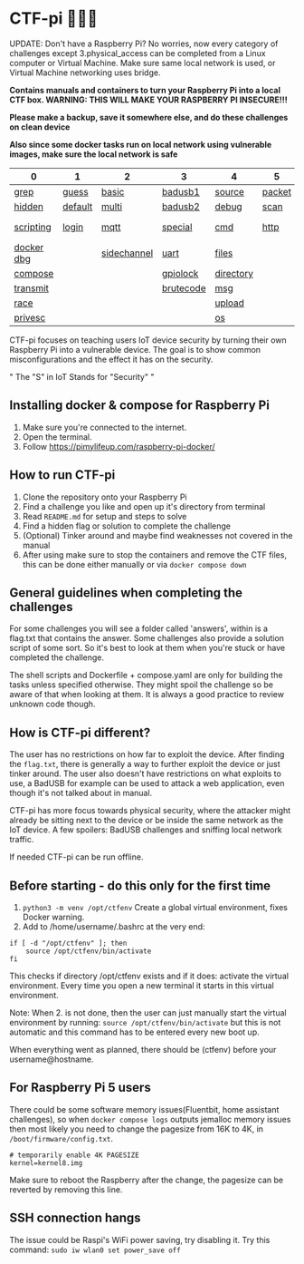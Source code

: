 # CTF-pi 🥪🏴‍☠️

UPDATE: Don't have a Raspberry Pi? No worries, now every category of challenges except 3.physical_access can be completed from a Linux computer or Virtual Machine. Make sure same local network is used, or Virtual Machine networking uses bridge.

**Contains manuals and containers to turn your Raspberry Pi into a local CTF box. WARNING: THIS WILL MAKE YOUR RASPBERRY PI INSECURE!!!**

**Please make a backup, save it somewhere else, and do these challenges on clean device**

**Also since some docker tasks run on local network using vulnerable images, make sure the local network is safe**

| 0                                                                                          | 1                                                                                           | 2                                                                                                  | 3                                                                                              | 4                                                                                                  | 5                                                                                            | 6                                                                                                | 7                                                                                       |
|--------------------------------------------------------------------------------------------|---------------------------------------------------------------------------------------------|----------------------------------------------------------------------------------------------------|------------------------------------------------------------------------------------------------|----------------------------------------------------------------------------------------------------|----------------------------------------------------------------------------------------------|--------------------------------------------------------------------------------------------------|-----------------------------------------------------------------------------------------|
| [grep](https://github.com/kennolot/CTF-pi/tree/main/0.learn_linux/ctfpi0_0_grep)           | [guess](https://github.com/kennolot/CTF-pi/tree/main/1.weak_credentials/ctfpi1_0_guess)     | [basic](https://github.com/kennolot/CTF-pi/tree/main/2.weak_encryption/ctfpi2_0_basic)             | [badusb1](https://github.com/kennolot/CTF-pi/tree/main/3.physical_access/ctfpi3_0_badusb1)     | [source](https://github.com/kennolot/CTF-pi/tree/main/4.vulnerable_web_apps/ctfpi4_0_source)       | [packet](https://github.com/kennolot/CTF-pi/tree/main/5.networking_problems/ctfpi5_0_packet) | [grafana1](https://github.com/kennolot/CTF-pi/tree/main/6.outdated_software/ctfpi6_0_grafana1)   | [HA](https://github.com/kennolot/CTF-pi/tree/main/7.insecure_api/ctfpi7_0_HA)           |
| [hidden](https://github.com/kennolot/CTF-pi/tree/main/0.learn_linux/ctfpi0_1_hidden)       | [default](https://github.com/kennolot/CTF-pi/tree/main/1.weak_credentials/ctfpi1_1_default) | [multi](https://github.com/kennolot/CTF-pi/tree/main/2.weak_encryption/ctfpi2_1_multi)             | [badusb2](https://github.com/kennolot/CTF-pi/tree/main/3.physical_access/ctfpi3_1_badusb2)     | [debug](https://github.com/kennolot/CTF-pi/tree/main/4.vulnerable_web_apps/ctfpi4_1_debug)         | [scan](https://github.com/kennolot/CTF-pi/tree/main/5.networking_problems/ctfpi5_1_scan)     | [grafana2](https://github.com/kennolot/CTF-pi/tree/main/6.outdated_software/ctfpi6_1_grafana2)   | [rest](https://github.com/kennolot/CTF-pi/tree/main/7.insecure_api/ctfpi7_1_rest)       |
| [scripting](https://github.com/kennolot/CTF-pi/tree/main/0.learn_linux/ctfpi0_2_scripting) | [login](https://github.com/kennolot/CTF-pi/tree/main/1.weak_credentials/ctfpi1_2_login)     | [mqtt](https://github.com/kennolot/CTF-pi/tree/main/2.weak_encryption/ctfpi2_2_mqtt)               | [special](https://github.com/kennolot/CTF-pi/tree/main/3.physical_access/ctfpi3_2_special)     | [cmd](https://github.com/kennolot/CTF-pi/tree/main/4.vulnerable_web_apps/ctfpi4_2_cmd)             | [http](https://github.com/kennolot/CTF-pi/tree/main/5.networking_problems/ctfpi5_2_http)     | [fluentbit](https://github.com/kennolot/CTF-pi/tree/main/6.outdated_software/ctfpi6_2_fluentbit) | [shop-extra](https://github.com/kennolot/CTF-pi/tree/main/7.insecure_api/ctfpi7_2_shop) |
| [docker dbg](https://github.com/kennolot/CTF-pi/tree/main/0.learn_linux/ctfpi0_3_dckrdbg)  |                                                                                             | [sidechannel](https://github.com/kennolot/CTF-pi/tree/main/2.weak_encryption/ctfpi2_3_sidechannel) | [uart](https://github.com/kennolot/CTF-pi/tree/main/3.physical_access/ctfpi3_3_uart)           | [files](https://github.com/kennolot/CTF-pi/tree/main/4.vulnerable_web_apps/ctfpi4_3_files)         |                                                                                              |                                                                                                  |                                                                                         |
| [compose](https://github.com/kennolot/CTF-pi/tree/main/0.learn_linux/ctfpi0_4_compose)     |                                                                                             |                                                                                                    | [gpiolock](https://github.com/kennolot/CTF-pi/tree/main/3.physical_access/ctfpi3_4_gpiolock)   | [directory](https://github.com/kennolot/CTF-pi/tree/main/4.vulnerable_web_apps/ctfpi4_4_directory) |                                                                                              |                                                                                                  |                                                                                         |
| [transmit](https://github.com/kennolot/CTF-pi/tree/main/0.learn_linux/ctfpi0_5_transmit)   |                                                                                             |                                                                                                    | [brutecode](https://github.com/kennolot/CTF-pi/tree/main/3.physical_access/ctfpi3_5_brutecode) | [msg](https://github.com/kennolot/CTF-pi/tree/main/4.vulnerable_web_apps/ctfpi4_5_msg)             |                                                                                              |                                                                                                  |                                                                                         |
| [race](https://github.com/kennolot/CTF-pi/tree/main/0.learn_linux/ctfpi0_6_race)           |                                                                                             |                                                                                                    |                                                                                                | [upload](https://github.com/kennolot/CTF-pi/tree/main/4.vulnerable_web_apps/ctfpi4_6_upload)       |                                                                                              |                                                                                                  |                                                                                         |
| [privesc](https://github.com/kennolot/CTF-pi/tree/main/0.learn_linux/ctfpi0_7_privesc)     |                                                                                             |                                                                                                    |                                                                                                | [os](https://github.com/kennolot/CTF-pi/tree/main/4.vulnerable_web_apps/ctfpi4_7_os)               |                                                                                              |                                                                                                  |                                                                                         |

CTF-pi focuses on teaching users IoT device security by turning their own Raspberry Pi into a vulnerable device.
The goal is to show common misconfigurations and the effect it has on the security.

" The "S" in IoT Stands for "Security" "

## Installing docker & compose for Raspberry Pi

1. Make sure you're connected to the internet.
2. Open the terminal.
3. Follow https://pimylifeup.com/raspberry-pi-docker/

## How to run CTF-pi

1. Clone the repository onto your Raspberry Pi
2. Find a challenge you like and open up it's directory from terminal
3. Read `README.md` for setup and steps to solve
4. Find a hidden flag or solution to complete the challenge
5. (Optional) Tinker around and maybe find weaknesses not covered in the manual
6. After using make sure to stop the containers and remove the CTF files, this can be done either manually or via `docker compose down`

## General guidelines when completing the challenges

For some challenges you will see a folder called 'answers', within is a flag.txt that contains the answer. Some challenges also provide a solution script of some sort. So it's best to look at them when you're stuck or have completed the challenge.

The shell scripts and Dockerfile + compose.yaml are only for building the tasks unless specified otherwise. They might spoil the challenge so be aware of that when looking at them. It is always a good practice to review unknown code though.

## How is CTF-pi different?

The user has no restrictions on how far to exploit the device. After finding the `flag.txt`, there is generally a way to further exploit the device or just tinker around. The user also doesn't have restrictions on what exploits to use, a BadUSB for example can be used to attack a web application, even though it's not talked about in manual.

CTF-pi has more focus towards physical security, where the attacker might already be sitting next to the device or be inside the same network as the IoT device. A few spoilers: BadUSB challenges and sniffing local network traffic.

If needed CTF-pi can be run offline.

## Before starting - do this only for the first time
1. `python3 -m venv /opt/ctfenv` Create a global virtual environment, fixes Docker warning.
2. Add to /home/username/.bashrc at the very end: 
```
if [ -d "/opt/ctfenv" ]; then
    source /opt/ctfenv/bin/activate
fi
```
This checks if directory /opt/ctfenv exists and if it does: activate the virtual environment.
Every time you open a new terminal it starts in this virtual environment.

Note:  When 2. is not done, then the user can just manually start the virtual environment by running:
`source /opt/ctfenv/bin/activate` but this is not automatic and this command has to be entered every new boot up.

When everything went as planned, there should be (ctfenv) before your username@hostname.

## For Raspberry Pi 5 users

There could be some software memory issues(Fluentbit, home assistant challenges), so when `docker compose logs` outputs jemalloc memory issues then most likely you need to change the pagesize from 16K to 4K, in `/boot/firmware/config.txt`.
```
# temporarily enable 4K PAGESIZE
kernel=kernel8.img
```
Make sure to reboot the Raspberry after the change, the pagesize can be reverted by removing this line.

## SSH connection hangs
The issue could be Raspi's WiFi power saving, try disabling it.
Try this command: `sudo iw wlan0 set power_save off`
